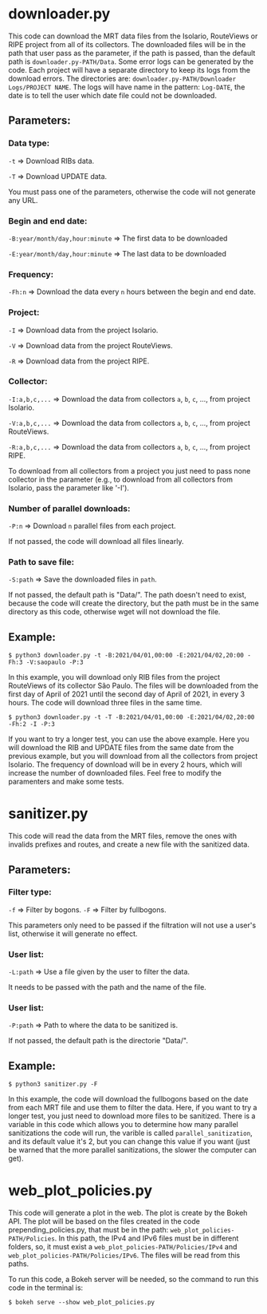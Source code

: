 # downloader.py

This code can download the MRT data files from the Isolario, RouteViews or RIPE project from all of its collectors. The downloaded files will be in the path that user pass as the parameter, if the path is passed, than the default path is ``downloader.py-PATH/Data``. Some error logs can be generated by the code. Each project will have a separate directory to keep its logs from the download errors. The directories are: ``downloader.py-PATH/Downloader Logs/PROJECT NAME``. The logs will have name in the pattern: ``Log-DATE``, the date is to tell the user which date file could not be downloaded.

## Parameters:

### __Data type__:
``-t`` => Download RIBs data.

``-T`` => Download UPDATE data.

You must pass one of the parameters, otherwise the code will not generate any URL.

### __Begin and end date__:
``-B:year/month/day,hour:minute`` => The first data to be downloaded

``-E:year/month/day,hour:minute`` => The last data to be downloaded

### __Frequency__:
``-Fh:n`` => Download the data every ``n`` hours between the begin and end date.

### __Project__:
``-I`` => Download data from the project Isolario.

``-V`` => Download data from the project RouteViews.

``-R`` => Download data from the project RIPE.

### __Collector__:
``-I:a,b,c,...`` => Download the data from collectors ``a``, ``b``, ``c``, ..., from project Isolario.

``-V:a,b,c,...`` => Download the data from collectors ``a``, ``b``, ``c``, ..., from project RouteViews.

``-R:a,b,c,...`` => Download the data from collectors ``a``, ``b``, ``c``, ..., from project RIPE.

To download from all collectors from a project you just need to pass none collector in the parameter (e.g., to download from all collectors from Isolario, pass the parameter like '-I').

### __Number of parallel downloads__:
``-P:n`` => Download ``n`` parallel files from each project.

If not passed, the code will download all files linearly.

### __Path to save file__:
``-S:path`` => Save the downloaded files in ``path``.

If not passed, the default path is "Data/". The path doesn't need to exist, because the code will create the directory, but the path must be in the same directory as this code, otherwise wget will not download the file.

## Example:
    $ python3 downloader.py -t -B:2021/04/01,00:00 -E:2021/04/02,20:00 -Fh:3 -V:saopaulo -P:3
  
In this example, you will download only RIB files from the project RouteViews of its collector São Paulo. The files will be downloaded from the first day of April of 2021 until the second day of April of 2021, in every 3 hours. The code will download three files in the same time.

    $ python3 downloader.py -t -T -B:2021/04/01,00:00 -E:2021/04/02,20:00 -Fh:2 -I -P:3
    
If you want to try a longer test, you can use the above example. Here you will download the RIB and UPDATE files from the same date from the previous example, but you will download from all the collectors from project Isolario. The frequency of download will be in every 2 hours, which will increase the number of downloaded files. Feel free to modify the paramenters and make some tests.

# sanitizer.py

This code will read the data from the MRT files, remove the ones with invalids prefixes and routes, and create a new file with the sanitized data.

## Parameters:

### __Filter type__:

``-f`` => Filter by bogons.
``-F`` => Filter by fullbogons.

This parameters only need to be passed if the filtration will not use a user's list, otherwise it will generate no effect.

### __User list__:

``-L:path`` => Use a file given by the user to filter the data.

It needs to be passed with the path and the name of the file.

### __User list__:

``-P:path`` => Path to where the data to be sanitized is.

If not passed, the default path is the directorie "Data/".

## Example:
    $ python3 sanitizer.py -F
  
In this example, the code will download the fullbogons based on the date from each MRT file and use them to filter the data. Here, if you want to try a longer test, you just need to download more files to be sanitized. There is a variable in this code which allows you to determine how many parallel sanitizations the code will run, the varible is called ``parallel_sanitization``, and its default value it's 2, but you can change this value if you want (just be warned that the more parallel sanitizations, the slower the computer can get).


# web_plot_policies.py

This code will generate a plot in the web. The plot is create by the Bokeh API. The plot will be based on the files created in the code prepending_policies.py, that must be in the path: ``web_plot_policies-PATH/Policies``. In this path, the IPv4 and IPv6 files must be in different folders, so, it must exist a ``web_plot_policies-PATH/Policies/IPv4`` and ``web_plot_policies-PATH/Policies/IPv6``. The files will be read from this paths.

To run this code, a Bokeh server will be needed, so the command to run this code in the terminal is:

    $ bokeh serve --show web_plot_policies.py
    


